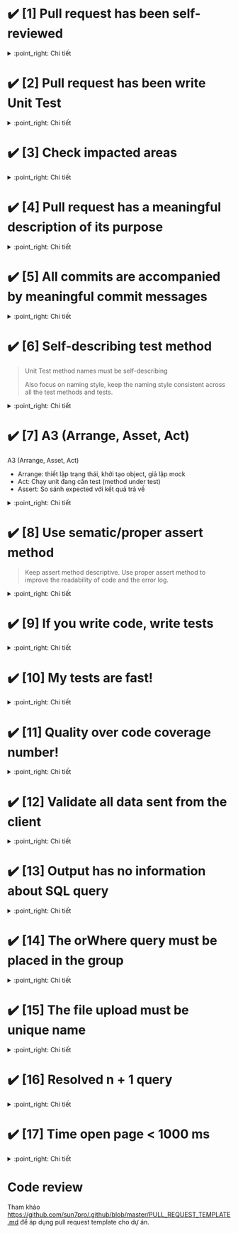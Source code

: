 # :heavy_check_mark: [1] Pull request has been self-reviewed

<details>
    <summary>:point_right: Chi tiết</summary>

**Mục đích:**
- Pull request phải được self review kỹ trước khi đẩy pull
- Phải pass normal case trước khi được merged vào
- Không xảy ra các lỗi syntax cơ bản

**Thực hiện**
- Tại local update code mới nhất (merge branch base về `feature.xxx`).
- Thực hiện việc self test check các case normal (ít nhất phải pass chức năng đang làm).
- Sử dụng git diff để kiểm tra lại các đoạn code thay đổi có syntax nào sai không.
- Kiểm tra lại xem trong code có còn lưu lại những đoạn debug nào không? Ví dụ: `console.log()`, `dd()`, `die()`, `fmt.Println()`,...

**FAQ**
1. Q: Việc test đã có QA lo vậy dev có cần phải self test không?

    A: Có! Nếu dev không self test thì khi assign ticket sang cho QA, sẽ phát sinh ra các bug normal, Thời gian log bug và fix bug cho những bug normal này sẽ tốn rất nhiều thời gian.
</details>

# :heavy_check_mark: [2] Pull request has been write Unit Test

<details>
    <summary>:point_right: Chi tiết</summary>

**Mục đích:**
- Để đảm bảo pull request không bị ảnh hưởng logic khác thì cần phải viết UT trong pull

**Thực hiện**
- Viết UT cho chức năng đang code
- UT phải có coverage > 80%

**FAQ**
1. Q: Nếu thời gian làm ticket lớn hơn trong estimate và khách hàng yêu cầu gấp thì có cần viết UT không?

    A: Nếu dự án đang trong giai đoạn căng thẳng, cần đẩy pull gấp thì có thể không check và ticket sẽ chỉ được để 80%.
</details>

# :heavy_check_mark: [3] Check impacted areas

<details>
    <summary>:point_right: Chi tiết</summary>

**Mục đích:**
- Khi đẩy pull request lên phải nắm được những vùng ảnh hưởng
- Cho người khác biết được các vùng ảnh hưởng trong pull để review dễ hơn

**Thực hiện**
- Kiểm tra các file thay đổi trước khi đẩy pull
- Trong ticket phải notes chi tiết các màn hình có ảnh hưởng cho QA hiểu được

**FAQ**
1. Q: Làm thế nào notes ra ảnh hưởng hiệu quả?

    A: Nhìn vào các file controller, Gạch đầu dòng các màn hình tương ứng, khu vực tương ứng để QA hoặc dev có thể review kỹ khu vực đó.
</details>

# :heavy_check_mark: [4] Pull request has a meaningful description of its purpose

<details>
    <summary>:point_right: Chi tiết</summary>

**Mục đích:**
- Phải mô tả chức năng mình đang làm
- Phải mô tả các setting, cài đặt, chạy seeder,... để khi deployment có thể biết được

**Thực hiện**
- Notes nội dung trong ticket cần làm
- Nếu logic phức tạp có thể vẽ sequence và uplen
- Nếu trong pull cần phải config server, app thì phải note

**FAQ**:
1. Q: Tại sao lại phải notes khi trong ticket có rồi?

    A: Để phục vụ cho việc deployment và điều tra dễ dàng hơn thì trong pull request phải có notes. Có thể copy từ ticket sang.
</details>

# :heavy_check_mark: [5] All commits are accompanied by meaningful commit messages

<details>
    <summary>:point_right: Chi tiết</summary>

**Mục đích:**
- Commit phải đánh số ID của ticket
- Commit phải có ý nghĩa để có thể trace lại lịch sử
- Nếu commit không có ID của ticket thì sau này sẽ ko biết được tại sao lại xử lý code như vậy.

**Thực hiện**
- Khi commit code phải đính kèm ID ticket (ex: refs #12345 Change text username for user detail screen)
- Nếu commit nhầm phải update lại đúng ID của ticket
- 1 Pull request có thể có nhiều commit nhưng bắt buộc mỗi commit phải có ID của ticket và notes lại rõ ràng.

**FAQ**:
1. Q: Nếu không notes thì có sao không?

    A: Nếu không notes lại thì sau này khi nhìn vào code sẽ ko hiểu được tại sao lại code logic như vậy
</details>

# :heavy_check_mark: [6] Self-describing test method
> Unit Test method names must be self-describing
>
> Also focus on naming style, keep the naming style consistent across all the test methods and tests.

<details>
    <summary>:point_right: Chi tiết</summary>

**Mục đích:**
- Test case là tài liệu
- Đọc vào tên method test có thể biết mục đích của test case

**Thực hiện**
- Tên test method không cần phải quá ngắn gọn
- Tên test method phải chỉ ra điều kiện và expect của test case
- Thống nhất convention trong project, mặc định visibility của 1 method trong class là `public` nên có thể loại bỏ từ `public` trong method test

Chọn một trong các convention sau:
1. **[Recommend]** Sử dụng prefix `test_`

    ```php
    function test_it_returns_false_when_input_number_is_odd()
    ```
2. Sử dụng annotation `@test` thì tên test method không cần phải bắt đầu bằng `test_`

    ```php
    /* @test */
    function it_returns_false_when_input_number_is_odd()
    ```
3. Sử dụng `camelCase` thay cho `snake_case`, chỉ nên sử dụng nếu trong project đã viết theo cách này trước đó

    ```php
    function testItReturnsFalseWhenInputNumberIsOdd()
    ```

**FAQ**
1. Q: Tên test method có cần bao gồm tên method của class đang test không?

    A: Có thể. Nhưng tốt hơn là xem class là Unit cần test, khi đó ta đang đi test chức năng hay hành vi của class, khi thực hiện refactor có thể thay đổi tên method nhưng không cần thay đổi tên test method
</details>


# :heavy_check_mark: [7] A3 (Arrange, Asset, Act)
A3 (Arrange, Asset, Act)
- Arrange: thiết lập trạng thái, khởi tạo object, giả lập mock
- Act: Chạy unit đang cần test (method under test)
- Assert: So sánh expected với kết quả trả về

<details>
    <summary>:point_right: Chi tiết</summary>

**Mục đích:**
- Nội dung test method rõ ràng dễ đọc, dễ viết

**Thực hiện**
- Chia nội dung test làm 3 phần
    ```php
    function test_validation_failed_when_value_exceed_max_length()
    {
        // Arrange
        $username = str_pad('a', UsernameValidation::MAX_LENGTH + 1);

        // Act
        $validation = new UsernameValidation;
        $isValidUsername = $validation->isValid($username);

        // Assert
        $this->assertFalse($isValidUsername);
    }
    ```
- Ngoại lệ khi test một method throw exception, do vấn đề kỹ thuật nên phải gọi `expectionException()` trước khi gọi method:
    ```php
    function test_it_throws_exception_when_input_is_not_a_number()
    {
        // Assert that
        $this->expectException(InvalidArgumentException::class);

        // Arrange
        $calculator = new Calculator;
        $input1 = 'i am a string';
        $input2 = 100;

        // Act
        $calculator->add($input1, $input2);
    }
    ```
</details>

# :heavy_check_mark: [8] Use sematic/proper assert method
> Keep assert method descriptive. Use proper assert method to improve the readability of code and the error log.

<details>
    <summary>:point_right: Chi tiết</summary>

Thực tế ta có thể chỉ dùng `assertTrue()`:

```php
// assertEquals
$this->assertTrue($expected == $actual);
// Failed asserting that false is true.
// vs. Failed asserting that $actual matches expected $expected.

// assertSame
$this->assertTrue($expected === $actual);

// assertContains
$this->assertTrue(in_array($actual, $expected);

// assertCount
$this->assertTrue(count($actual) == $expected);

// assertInstanceOf
$this->assertTrue($actual instanceOf ExpectedClass);
```

Nhưng việc dùng method assert thích hợp giúp cho việc đọc hiểu dễ hơn (không phải thực hiện phép so sánh) và message được generate dễ hiểu hơn nếu test case failed.
</details>

# :heavy_check_mark: [9] If you write code, write tests

<details>
    <summary>:point_right: Chi tiết</summary>

**Thực hiện**

Mọi PR đều phải chú ý đến test
- PR thêm feature => viết test cho feature mới
- PR fix bug => viết test để tránh bug xảy ra 1 lần nữa
- PR refactor => chạy, update test để đảm bảo không phát sinh ảnh hưởng
- Nên tích hợp CI để chạy test

**FAQ**:
1. Q: Thời điểm tốt nhất để viết test?

    A: Thời điểm tốt nhất là khi code còn mới! Thời điểm mà cả code và test đều có thể dễ dàng thay đổi. Tưởng tượng code giống như _đất sét_, khi còn mới thì nó mềm và dễ nặn, nếu để lâu thì nó sẽ cứng và dễ vỡ :smile:
</details>

# :heavy_check_mark: [10] My tests are fast!

<details>
    <summary>:point_right: Chi tiết</summary>

**Thực hiện**
- Ngoài việc chú trọng vào việc viết test case đúng, cần chú ý đến thời gian chạy test
- Hạn chế test database (integration), và nếu có thể thì dùng sqlite in-memory làm database test
- Test không gọi network hay api service ngoài
- Khi test làm việc với file, cân nhắc sử dụng [vfsStream](https://github.com/bovigo/vfsStream)
- Khi chạy phpunit để generate code coverage, sử dụng 1 trong 3 driver sau theo thứ tự ưu tiên từ trên xuống
    + `pcov` nếu PHPUnit version >= 8
        ```sh
        php -dextension=pcov.so -dpcov.enabled=1 -dpcov.directory=app ./vendor/bin/phpunit --coverage-text
        ```
        NOTE: `pcov.directory=app`, trong đó `app` là thư mục chứa source code
    + `phpdbg`
        ```sh
        phpdbg -qrr ./vendor/bin/phpunit --coverage-text
        ```
    + XDebug
        ```sh
        php -dzend_extension=xdebug.so ./vendor/bin/phpunit --coverage-text
        ```

**Tại sao?**
- Bạn sẽ phải chạy tests thường xuyên, lặp lại => Nếu tests chạy quá chậm sẽ làm ảnh hưởng đến tiến độ, tinh thần làm việc
- Dự án áp dụng CI để build, test và deploy => Nếu tests chạy quá chậm sẽ dẫn đến việc tích hợp cho cả team bị chậm. Thời gian build của CI mà quá 5 phút thì khó mà chấp nhận được
</details>

# :heavy_check_mark: [11] Quality over code coverage number!

<details>
    <summary>:point_right: Chi tiết</summary>

**Sự thật về code coverage**
- Không cần viết test đúng vẫn có thể đạt 100% coverage!
- Có trường hợp đã đạt 100% coverage rồi nhưng vẫn có khả năng lọt bug vì thiếu test case

=> Tham khảo thêm cách phpunit tính coverage => [link](https://github.com/sun7pro/phpunit-training-coverage/issues/2)

**Thực hiện**
- Chú trọng vào chất lượng test case, viết sao cho đủ test case? làm sao để test chạy nhanh hơn? làm sao để viết test dễ hơn, refactor code?
- Áp dụng mutation testing vào dự án nếu có thể, để có chỉ số đánh gía tốt hơn => [link](https://medium.com/@maks_rafalko/infection-mutation-testing-framework-c9ccf02eefd1)
</details>

# :heavy_check_mark: [12] Validate all data sent from the client

<details>
    <summary>:point_right: Chi tiết</summary>

**Mục đích:**
- Đảm bảo tất cả các dữ liệu gửi lên từ client đều được validate
- Tránh tình trạng người dùng sử dụng tool để chèn thêm các data không mong muốn
- Chỉ lấy các data có trong whitelist của client gửi lên, không lấy data ngoài whitelist

**Thực hiện**
- khi validate thì cần thực hiện validate các field có trong spec hoặc docs api
- Nếu là file thì cần validate mimes, type thật của file
- Sau khi validate chỉ được sử dụng các data đã được validate, đảm bảo không lấy các files chưa được validate

</details>

# :heavy_check_mark: [13] Output has no information about SQL query

<details>
    <summary>:point_right: Chi tiết</summary>

**Mục đích:**
- Đảm bảo không để lộ câu sql ra bên ngoài
- Tránh việc người dùng có thể thấy được câu sql
- Trong các đoạn xử lý exception thì ko throw ra sql nếu có

**Thực hiện**
- Khi code cần chú ý các đoạn xử lý try catch
- Kiểm tra với các dk lỗi xem sql có show ra bên ngoài hay không

</details>

# :heavy_check_mark: [14] The orWhere query must be placed in the group

<details>
    <summary>:point_right: Chi tiết</summary>

**Mục đích:**
- Đảm bảo câu query phải đúng tránh trường hợp orWhere loại bỏ các dk khác
- Tránh tình trạng lấy nhầm dữ liệu do câu orWhere gây ra làm lộ thông tin

**Thực hiện**
- Khi thực hiện câu truy vấn có orWhere phải đặt nó trong dấu `( )`
- Nếu sử dụng ORM thì cần phải show câu sql raw ra để mọi người cùng review

</details>

# :heavy_check_mark: [15] The file upload must be unique name

<details>
    <summary>:point_right: Chi tiết</summary>

**Mục đích:**
- Đảm bảo các file được upload phải có tên duy nhất
- Tránh tình trạng upload file trùng tên ghi đè mất file và lấy nhầm file gây ra lộ thông tin

**Thực hiện**
- Khi thao tác tới hàm upload file thì cần phải sử dụng uuid hoặc 1 chuỗi string unique kèm theo timestamp
- File name nên đảm bảo có độ dài từ 150 character trở lên
- File name nên đặt trong folder theo user_id hoặc id định danh của người thực hiện upload file

</details>


# :heavy_check_mark: [16] Resolved n + 1 query

<details>
    <summary>:point_right: Chi tiết</summary>

**Mục đích:**
- Đảm bảo hệ thống hoạt động performance tốt
- Tránh việc xử lý quá nhiều query trên 1 màn hình
- Nếu không tối ưu query thì dữ liệu lớn sẽ không chịu được tải

**Thực hiện**
- Khi code trong vòng lặp cần phải chú ý, mỗi vòng lặp không nên query thêm nữa vào DB
- Dùng tool hoặc logs để kiểm tra các query tại màn hình cần làm
- Hiểu rõ câu query đang thực hiện kể cả dùng ORM
- Dựa vào các query đó suy nghĩ xem có thể tối ưu thêm được nữa không.

**FAQ**:
1. Q: Nếu logic phải xử dụng query n, n+1 thì phải làm thế nào?

    A: Cần dump ra câu SQL raw, sau đó nhờ mọi người review support, nếu không tìm được giải phải thì cần trao đổi lại spec đặt limit nhỏ hơn.
</details>

# :heavy_check_mark: [17] Time open page < 1000 ms

<details>
    <summary>:point_right: Chi tiết</summary>

**Mục đích:**
- Đảm bảo hệ thống khi scale lên vẫn chạy ổn định
- Nếu thời gian load màn hình lâu sẽ khiến người sử dụng không hài lòng
- Nếu thời gian load màn hình lâu đồng nghĩa với việc code chưa được tối ưu

**Thực hiện**
- Đo đạc thời gian của 1 request
- Kiểm tra thời gian thực hiện câu query
- Kiểm tra lại các vòng lặp logic xử lý
- Sử dụng quá nhiều vòng lặp, điều kiện cũng ảnh hưởng tới thời gian load

**FAQ**:
1. Q: Thời gian này là đo ở local phải không?

    A: Chính xác, tại local dữ liệu không nhiều, nếu thời gian > 1000ms có khả năng lên production sẽ còn mất nhiều thời gian hơn.
</details>

# Code review
Tham khảo https://github.com/sun7pro/.github/blob/master/PULL_REQUEST_TEMPLATE.md để áp dụng pull request template cho dự án.

